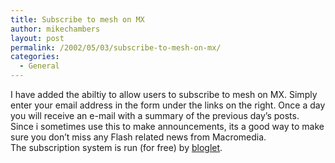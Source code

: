 ```yaml
---
title: Subscribe to mesh on MX
author: mikechambers
layout: post
permalink: /2002/05/03/subscribe-to-mesh-on-mx/
categories:
  - General
---
```



I have added the abiltiy to allow users to subscribe to mesh on MX. Simply enter your email address in the form under the links on the right. Once a day you will receive an e-mail with a summary of the previous day&#8217;s posts.  
Since i sometimes use this to make announcements, its a good way to make sure you don&#8217;t miss any Flash related news from Macromedia.  
The subscription system is run (for free) by [bloglet][1].

 [1]: http://www.bloglet.com